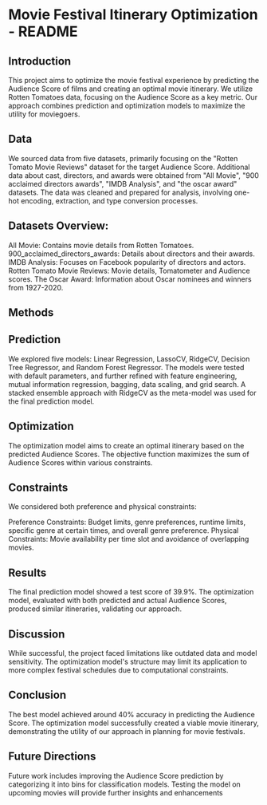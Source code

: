 # Movie Festival Itinerary Optimization - README
## Introduction
This project aims to optimize the movie festival experience by predicting the Audience Score of films and creating an optimal movie itinerary. We utilize Rotten Tomatoes data, focusing on the Audience Score as a key metric. Our approach combines prediction and optimization models to maximize the utility for moviegoers.

## Data
We sourced data from five datasets, primarily focusing on the "Rotten Tomato Movie Reviews" dataset for the target Audience Score. Additional data about cast, directors, and awards were obtained from "All Movie", "900 acclaimed directors awards", "IMDB Analysis", and "the oscar award" datasets. The data was cleaned and prepared for analysis, involving one-hot encoding, extraction, and type conversion processes.

## Datasets Overview:
All Movie: Contains movie details from Rotten Tomatoes.
900_acclaimed_directors_awards: Details about directors and their awards.
IMDB Analysis: Focuses on Facebook popularity of directors and actors.
Rotten Tomato Movie Reviews: Movie details, Tomatometer and Audience scores.
The Oscar Award: Information about Oscar nominees and winners from 1927-2020.
## Methods
## Prediction
We explored five models: Linear Regression, LassoCV, RidgeCV, Decision Tree Regressor, and Random Forest Regressor. The models were tested with default parameters, and further refined with feature engineering, mutual information regression, bagging, data scaling, and grid search. A stacked ensemble approach with RidgeCV as the meta-model was used for the final prediction model.

## Optimization
The optimization model aims to create an optimal itinerary based on the predicted Audience Scores. The objective function maximizes the sum of Audience Scores within various constraints.

## Constraints
We considered both preference and physical constraints:

Preference Constraints: Budget limits, genre preferences, runtime limits, specific genre at certain times, and overall genre preference.
Physical Constraints: Movie availability per time slot and avoidance of overlapping movies.
## Results
The final prediction model showed a test score of 39.9%. The optimization model, evaluated with both predicted and actual Audience Scores, produced similar itineraries, validating our approach.

## Discussion
While successful, the project faced limitations like outdated data and model sensitivity. The optimization model's structure may limit its application to more complex festival schedules due to computational constraints.

## Conclusion
The best model achieved around 40% accuracy in predicting the Audience Score. The optimization model successfully created a viable movie itinerary, demonstrating the utility of our approach in planning for movie festivals.

## Future Directions
Future work includes improving the Audience Score prediction by categorizing it into bins for classification models. Testing the model on upcoming movies will provide further insights and enhancements
